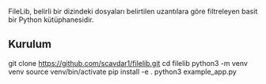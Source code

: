 FileLib, belirli bir dizindeki dosyaları belirtilen uzantılara göre filtreleyen basit bir Python kütüphanesidir.

## Kurulum

git clone https://github.com/scavdar1/filelib.git
cd filelib
python3 -m venv venv
source venv/bin/activate
pip install -e .
python3 example_app.py

